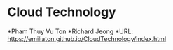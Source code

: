 # Cloud Technology
*Pham Thuy Vu Ton
*Richard Jeong
*URL: https://emiliaton.github.io/CloudTechnology/index.html
